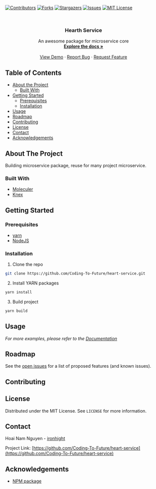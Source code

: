 [![Contributors][contributors-shield]][contributors-url]
[![Forks][forks-shield]][forks-url]
[![Stargazers][stars-shield]][stars-url]
[![Issues][issues-shield]][issues-url]
[![MIT License][license-shield]][license-url]

<!-- PROJECT LOGO -->
<br />
<p align="center">
  <a href="https://github.com/Coding-To-Future/heart-service">
    <!-- <img src="images/logo.png" alt="Logo" width="80" height="80"> -->
  </a>

  <h3 align="center">Hearth Service</h3>

  <p align="center">
    An awesome package for microservice core
    <br />
    <a href="https://github.com/Coding-To-Future/heart-service"><strong>Explore the docs »</strong></a>
    <br />
    <br />
    <a href="https://github.com/Coding-To-Future/heart-service">View Demo</a>
    ·
    <a href="https://github.com/Coding-To-Future/heart-service/issues">Report Bug</a>
    ·
    <a href="https://github.com/Coding-To-Future/heart-service/issues">Request Feature</a>
  </p>
</p>

<!-- TABLE OF CONTENTS -->

## Table of Contents

- [About the Project](#about-the-project)
  - [Built With](#built-with)
- [Getting Started](#getting-started)
  - [Prerequisites](#prerequisites)
  - [Installation](#installation)
- [Usage](#usage)
- [Roadmap](#roadmap)
- [Contributing](#contributing)
- [License](#license)
- [Contact](#contact)
- [Acknowledgements](#acknowledgements)

<!-- ABOUT THE PROJECT -->

## About The Project

<!-- [![Product Name Screen Shot][product-screenshot]](https://example.com) -->

Building microservice package, reuse for many project microservice.

### Built With

- [Moleculer](https://moleculer.services)
- [Knex](http://knexjs.org)

<!-- GETTING STARTED -->

## Getting Started

<!-- This is an example of how you may give instructions on setting up your project locally.
To get a local copy up and running follow these simple example steps. -->

### Prerequisites

<!-- This is an example of how to list things you need to use the software and how to install them. -->

- [yarn](https://classic.yarnpkg.com/en)
- [NodeJS](https://nodejs.org/en/)

### Installation

<!-- 1. Get a free API Key at [https://example.com](https://example.com) -->

1. Clone the repo

```sh
git clone https://github.com/Coding-To-Future/heart-service.git
```

2. Install YARN packages

```sh
yarn install
```

3. Build project

```sh
yarn build
```

<!-- USAGE EXAMPLES -->

## Usage

<!-- Use this space to show useful examples of how a project can be used. Additional screenshots, code examples and demos work well in this space. You may also link to more resources. -->

_For more examples, please refer to the [Documentation](https://github.com/Coding-To-Future/heart-service/)_

<!-- ROADMAP -->

## Roadmap

See the [open issues](https://github.com/Coding-To-Future/heart-service/issues) for a list of proposed features (and known issues).

<!-- CONTRIBUTING -->

## Contributing

<!-- Contributions are what make the open source community such an amazing place to be learn, inspire, and create. Any contributions you make are **greatly appreciated**.

1. Fork the Project
2. Create your Feature Branch (`git checkout -b feature/AmazingFeature`)
3. Commit your Changes (`git commit -m 'Add some AmazingFeature'`)
4. Push to the Branch (`git push origin feature/AmazingFeature`)
5. Open a Pull Request -->

<!-- LICENSE -->

## License

Distributed under the MIT License. See `LICENSE` for more information.

<!-- CONTACT -->

## Contact

Hoai Nam Nguyen - [ironhight](https://github.com/ironhight)

Project Link: [https://github.com/Coding-To-Future/heart-service](https://github.com/Coding-To-Future/heart-service)

<!-- ACKNOWLEDGEMENTS -->

## Acknowledgements

- [NPM package](https://www.npmjs.com/package/@coding-to-future/heart-service)
<!-- - [GitHub Emoji Cheat Sheet](https://www.webpagefx.com/tools/emoji-cheat-sheet)
- [Img Shields](https://shields.io)
- [Choose an Open Source License](https://choosealicense.com)
- [GitHub Pages](https://pages.github.com)
- [Animate.css](https://daneden.github.io/animate.css)
- [Loaders.css](https://connoratherton.com/loaders)
- [Slick Carousel](https://kenwheeler.github.io/slick)
- [Smooth Scroll](https://github.com/cferdinandi/smooth-scroll)
- [Sticky Kit](http://leafo.net/sticky-kit)
- [JVectorMap](http://jvectormap.com)
- [Font Awesome](https://fontawesome.com) -->

<!-- MARKDOWN LINKS & IMAGES -->

[contributors-shield]: https://img.shields.io/github/contributors/Coding-To-Future/heart-service?style=flat-square
[contributors-url]: https://github.com/Coding-To-Future/heart-service/graphs/contributors
[forks-shield]: https://img.shields.io/github/forks/Coding-To-Future/heart-service?style=flat-square
[forks-url]: https://github.com/Coding-To-Future/heart-service/network/members
[stars-shield]: https://img.shields.io/github/stars/Coding-To-Future/heart-service?style=flat-square
[stars-url]: https://github.com/Coding-To-Future/heart-service/stargazers
[issues-shield]: https://img.shields.io/github/issues/Coding-To-Future/heart-service?style=flat-square
[issues-url]: https://github.com/Coding-To-Future/heart-service/issues
[license-shield]: https://img.shields.io/github/license/Coding-To-Future/heart-service?style=flat
[license-url]: https://github.com/Coding-To-Future/heart-service/blob/master/LICENSE

<!-- [product-screenshot]: images/screenshot.png -->
